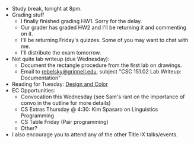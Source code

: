 * Study break, tonight at 8pm.
* Grading stuff
    * I finally finished grading HW1.  Sorry for the delay.
    * Our grader has graded HW2 and I'll be returning it and commenting
      on it.
    * I'll be returning Friday's quizzes.  Some of you may want to chat
      with me.  
    * I'll distribute the exam tomorrow.
* Not quite lab writeup (due Wednesday):
    * Document the rectangle procedure from the first lab on drawings.
    * Email to rebelsky@grinnell.edu, 
      subject "CSC 151.02 Lab Writeup: Documentation"
* Reading for Tuesday: 
  [Design and Color](../readings/design-and-color-reading.html)
* EC Opportunities:
    * Convocation this Wednesday (see Sam's rant on the importance of convo
      in the outline for more details)
    * CS Extras Thursday @ 4:30: Kim Spasaro on Linguistics Programming
    * CS Table Friday (Pair programming)
    * Other?
* I also encourage you to attend any of the other Title IX talks/events.
